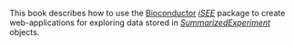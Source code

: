 This book describes how to use the [Bioconductor](https://bioconductor.org/) [_iSEE_](https://bioconductor.org/packages/iSEE/) package to create web-applications for exploring data stored in [_SummarizedExperiment_](https://bioconductor.org/packages/SummarizedExperiment/) objects.
